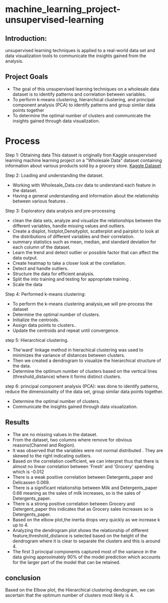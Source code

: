 # machine_learning_project-unsupervised-learning

## Introduction:
unsupervised learning techniques is applied to a real-world data set and data visualization tools to communicate the insights gained from the analysis.

## Project  Goals
- The goal of this unsupervised learning techniques on a wholesale data dataset is to identify patterns and correlation between variables.
- To perform k-means clustering, hierarchical clustering, and principal component analysis (PCA) to identify patterns and group similar data points together
- To determine the optimal number of clusters and communicate the insights gained through data visualization.


# Process
Step 1: Obtaining data
This dataset is originally  fron Kaggle unsupervised learning machine learning project on a "Wholesale Data" dataset containing information about various products sold by a grocery store.
[Kaggle Dataset](https://www.kaggle.com/datasets/binovi/wholesale-customers-data-set)

Step 2: Loading and understanding the dataset.
- Working with Wholesale_Data.csv data to understand  each feature in the dataset.
- Having a general understanding and information about the relationship between various features .

Step 3: Exploratory data analysis and pre-processing 
- clean the data sets, analyze and visualize the relationships between the different variables, handle missing values and outliers.
- Create a displot, histplot,Densityplot, scatterplot and pairplot to look at the distributions of different variables and their correlation.
- summary statistics such as mean, median, and standard deviation for each column of the dataset. 
- Learn the trend and detect outlier or possible factor that can affect the data output.
- Create heatmap to take a closer look at the corellation.
- Detect and handle outliers.
- Structure the data for efficient analysis.
- Split the into training and testing for appropriate training .
- Scale the data 

Step 4: Performed k-means clustering:
- To perform the k-means clustering analysis,we will pre-process the dataset
- Determine the optimal number of clusters.
- Initialize the centroids.
- Assign data points to clusters..
- Update the centroids and repeat until convergence.

step 5: Hierarchical clustering.
- The'ward' linkage method in hierachical clustering was used to minimizes the variance of distances between clusters. 
- Then we created a dendrogram to visualize the hierarchical structure of the data.
- Determine the optimum number of clusters based on the vertical lines (threshold_distance) where it forms distinct clusters.

step 6: principal component analysis (PCA): was done to identify patterns, reduce the dimensionality of the data set, group similar data points together.
-  Determine the optimal number of clusters.
-  Communicate the insights gained through data visualization.



## Results
- The are no missing values in the dataset.
- From the dataset, two columns where remove for obvious reasons(Channel and Region).
- It was observed that the variables were not normal distributed . They are skewed to the right indicating outliers.
- Based on the correlation coefficient, we can interpret thus that  there is almost no linear correlation between 'Fresh' and 'Grocery' spending which is  -0.012
- There is a weak positive  correlation between Detergents_paper and Delicassen 0.069.
- There is a significant relationship  between Milk and Detergents_paper 0.66 meaning as the sales of milk increases, so is the sales of Detergents_paper.
- There is a strong positive correlation between Grocery and Detergent_paper this indicates that as Grocery sales increases so is Detergents_paper.
- Based on the elbow plot,the inertia drops very quickly as we increase k up to 4.
- Analyzing the dendrogram plot shows the relationship  of different feature,threshold_distance is selected based on the height of the dendrogram where it is clear to separate the clusters and this is around 4.
- The first 3 principal components captured most of the variance in the data giving approximately 90% of the model prediction which accounts for the larger part of the model that can be retained.
## conclusion
 Based on the Elbow plot, the Hierarchical clustering dendogram, we can ascertain that the optimum number of clusters most likely is 4.
 